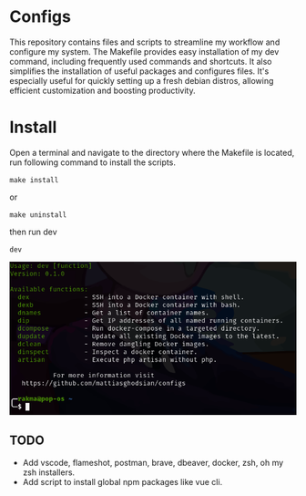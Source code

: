 # Configs
This repository contains files and scripts to streamline my workflow and configure my system. The Makefile provides easy installation of my dev command, including frequently used commands and shortcuts. It also simplifies the installation of useful packages and configures files. It's especially useful for quickly setting up a fresh debian distros, allowing efficient customization and boosting productivity.

# Install
Open a terminal and navigate to the directory where the Makefile is located, run following command to install the scripts.
```
make install
```
or 
```
make uninstall
```

then run dev
```
dev
```

![Screenshot Of dev command](screenshot.png)


## TODO
- Add vscode, flameshot, postman, brave, dbeaver, docker, zsh, oh my zsh installers.
- Add script to install global npm packages like vue cli.
